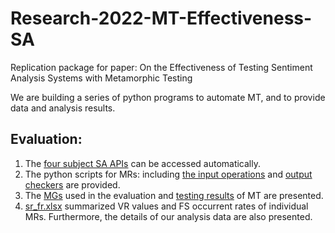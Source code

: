 # Research-2022-MT-Effectiveness-SA
Replication package for paper: On the Effectiveness of Testing Sentiment Analysis Systems with Metamorphic
Testing

We are building a series of python programs to automate MT, and to provide data and analysis results. 

## Evaluation:
1. The [four subject SA APIs](../main/SAtool) can be accessed automatically.
2. The python scripts for MRs: including [the input operations](../main/MRInputOperation) and [output checkers](../main/MROutputChecker) are provided.
3. The [MGs](../main/MTData/MGs) used in the evaluation and [testing results](../main/MTData/MG-outputs) of MT are presented.
4. [sr_fr.xlsx](../main/ResultAnalysis/sr_fs.xlsx) summarized VR values and FS occurrent rates of individual MRs. Furthermore, the details of our analysis data are also presented.

